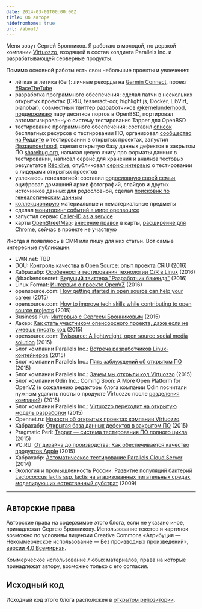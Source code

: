 ```yaml
---
date: 2014-03-01T00:00:00Z
title: Об авторе
hidefromhome: true
url: /about/
---
```


Меня зовут Сергей Бронников. Я работаю в молодой, но дерзкой компании
[Virtuozzo](http://www.virtuozzo.com/), входящей в состав холдинга Parallels
Inc. и разрабатывающей серверные продукты.

Помимо основной работы есть свои небольшие проекты и увлечения:

- лёгкая атлетика (бег): личные рекорды на [Garmin Connect](https://connect.garmin.com/modern/profile/ligurio), проект [#RaceTheTube](/2015/11/19/racethetube.html)
- разработка программного обеспечения: сделал патчи в нескольких открытых проектах (CRIU, tesseract-ocr, highlight.js, Docker, LibVirt, pianobar), совместный твиттер разработчиков [@kernelunderhood](https://twitter.com/kernelunderhood), [поддерживаю](http://openports.se/search.php?stype=maintainer&so=estetus) пару десятков портов в OpenBSD, портировал автоматизированную систему тестирования Tapper для OpenBSD
- тестирование программного обеспечения: составил [список](https://github.com/ligurio/free-software-testing-books) бесплатных ресурсов о тестировании ПО, организовал [сообщество на Реддите](https://www.reddit.com/r/fosstesting) о тестировании в открытых проектах, запустил [@sqaunderhood](https://twitter.com/sqaunderhood), сделал открытую базу данных дефектов в закрытом ПО [sharebug.org](https://habrahabr.ru/post/253009/), написал целую книгу про форматы данных в тестировании, написал сервис для хранения и анализа тестовых результатов [Récidive](https://github.com/ligurio/recidive), опубликовал [серию интервью](/tags/interview.html) о тестировании с лидерами открытых проектов
- увлекаюсь генеалогией: составил [родословную своей семьи](/2014/04/03/genealogic-tree.html), оцифровал домашний архив фотографий, слайдов и других источников данных для родословной, сделал [поисковик по генеалогическим данным](https://github.com/ligurio/genealogic-sources)
- [коллекционирую](/2015/06/29/collections.html) материальные и нематериальные предметы
- сделал [мониторинг событий в мире opensource](/2016/03/28/tracking-of-opensource-events.html)
- запустил сервис [Caller-ID as a service](https://habrahabr.ru/post/247575/)
- карты [OpenStreetMap](https://www.openstreetmap.org/): [внесение правок](https://www.openstreetmap.org/user/Sergey%20Bronnikov/history) в карты, [расширение для Chrome](https://chrome.google.com/webstore/detail/minimalistic-tab-with-ope/becfifkcobdhgcabjcielabpgdpchgnk?hl=en-US&gl=RU), сейчас в проекте не участвую

Иногда я появляюсь в СМИ или пишу для них статьи. Вот самые интересные публикации:

- LWN.net: TBD
- DOU: [Контроль качества в Open Source: опыт проекта CRIU](https://dou.ua/lenta/articles/opensource-qa/) (2016)
- Хабрахабр: [Особенности тестирования технологии C/R в Linux](https://habrahabr.ru/post/283504/) (2016)
- @backendsecret: [Ведущий твиттера "Разработчик бэкенда"](http://backendsecret.ru/estet/) (2016)
- Linux Format: [Интервью о проекте OpenVZ](/2016/02/02/LXF-interview/) (2016)
- opensource.com: [How getting started in open source can help your career](https://opensource.com/life/16/1/3-new-open-source-contributors-share-their-experiences) (2015)
- opensource.com: [How to improve tech skills while contributing to open source projects](https://opensource.com/life/16/1/open-source-skills) (2015)
- Business Fun: [Интервью с Сергеем Бронниковым](https://bronevichok.ru/trash/BusinessFun-sergeyb.pdf) (2015)
- Хакер: [Как стать участником опенсорсного проекта, даже если не умеешь писать код](https://xakep.ru/2015/12/29/open-source-career/) (2015)
- opensource.com: [Twisource: A lightweight, open source social media solution](http://opensource.com/business/15/11/twisource-lightweight-open-source-social-media-solution) (2015)
- Блог компании Parallels Inc.: [Встреча разработчиков Linux-контейнеров](http://habrahabr.ru/company/parallels/blog/266089/) (2015)
- Блог компании Parallels Inc.: [Пять заблуждений об открытом ПО](http://habrahabr.ru/company/parallels/blog/261609/) (2015)
- Блог компании Parallels Inc.: [Зачем мы открыли код Virtuozzo](http://habrahabr.ru/company/parallels/blog/259385/) (2015)
- Блог компании Odin Inc.: Coming Soon: A More Open Platform for OpenVZ (к сожалению редакторы блога компании Odin посчитали нужным удалить посты о продукте Virtuozzo после [разделения компаний](http://www.odin.com/news/pr/release/article/ingram-micro-selects-parallels-automation-as-core-cloud-services-platform/)) (2015)
- Блог компании Parallels Inc.: [Virtuozzo переходит на открытую модель разработки](http://habrahabr.ru/company/parallels/blog/256279/) (2015)
- Opennet.ru: [Новости об открытых проектах компании Virtuozzo](http://www.opennet.ru/~sergeyb).
- Хабрахабр: [Открытая база данных дефектов в закрытом ПО](http://habrahabr.ru/post/253009/) (2015)
- Pragmatic Perl: [Tapper — система тестирования ПО полного цикла](http://pragmaticperl.com/issues/23) (2015)
- VC.RU: [От дизайна до производства: Как обеспечивается качество продуктов Apple](https://vc.ru/p/apple-test) (2015)
- Хабрахабр: [Автоматическое тестирование Parallels Cloud Server](http://habrahabr.ru/post/204292/) (2014)
- Экология и промышленность России: [Развитие популяций бактерий Lactococcus lactis ssp. lactis на агаризованных питательных средах, моделирующих естественный субстрат](/2016/06/11/lactococcus-lactis-ssp/) (2009)

----

## Авторские права

Авторские права на содержимое этого блога, если не указано иное, принадлежат
Сергею Бронникову. Использование текстов и картинок возможно по условиям
лицензии Creative Commons «Атрибуция — Некоммерческое использование — Без
производных произведений», [версии 4.0
Всемирная](http://creativecommons.org/licenses/by-nc-nd/4.0/deed.ru).

Коммерческое использование любых материалов, права на которые принадлежат
автору, возможно только с его согласия.

## Исходный код

Исходный код этого блога расположен в [открытом
репозитории](https://github.com/ligurio/blog.bronevichok.ru).
